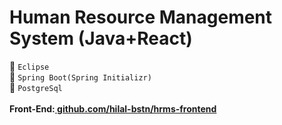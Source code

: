# Human Resource Management System (Java+React)
<td>&#128205;<t> <code>Eclipse</code><br>
<td>&#128205;<t> <code>Spring Boot(Spring Initializr)</code><br>
<td>&#128205;<t> <code>PostgreSql</code><br>
  <br>
<b> Front-End:<b/><a href="https://github.com/hilal-bstn/hrms-frontend"> <b>github.com/hilal-bstn/hrms-frontend</b></a>
 
